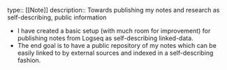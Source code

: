 type:: [[Note]]
description:: Towards publishing my notes and research as self-describing, public information

- I have created a basic setup (with much room for improvement) for publishing notes from Logseq as self-describing linked-data.
- The end goal is to have a public repository of my notes which can be easily linked to by external sources and indexed in a self-describing fashion.